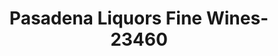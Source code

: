 ---
f_zip-code: 33707
f_state-code: FL
title: Pasadena Liquors Fine Wines-23460
f_phone: 727-347-9607
f_city-only: Pasadena
f_address: 1100 Pasadena Ave S South Pasadena
f_location-unique-id: '23460'
slug: pasadena-liquors-fine-wines-23460
updated-on: '2024-05-30T13:46:58.046Z'
created-on: '2024-05-30T13:36:59.803Z'
published-on: '2024-05-30T13:54:32.469Z'
f_city-state: cms/city/pasadena-fl.md
f_company: cms/company/pasadena-liquors-fine-wines.md
f_state: cms/state/florida.md
layout: '[payday-loan].html'
tags: payday-loan
---